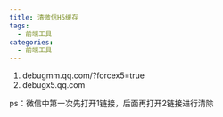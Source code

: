 ```yaml
---
title: 清微信H5缓存
tags:
  - 前端工具
categories:
  - 前端工具
---
```


1. debugmm.qq.com/?forcex5=true
2. debugx5.qq.com

ps：微信中第一次先打开1链接，后面再打开2链接进行清除

